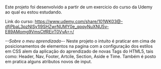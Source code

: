 Este projeto foi desenvolvido a partir de um exercicio do curso da Udemy ao qual eu estou estudando.

Link do curso: https://www.udemy.com/share/101WK03@-dfjPbaL3pzNISy1l9SHZwrNUMY0e_qpqyNuXNU5v-E89AMomg9VmsCtfREirT0VyA==/

*--Sobre o meu aprendizado--*
Neste projeto o intuito é praticar em cima de posicionamentos de elementos na pagina com a configuração dos estilos em CSS alem da aplicação do aprendizado de novas Tags do HTML5, tais como: Header, Nav, Footer, Artcile, Section, Aside e Time.
Também é posto em pratica alguns atributos novos de input.